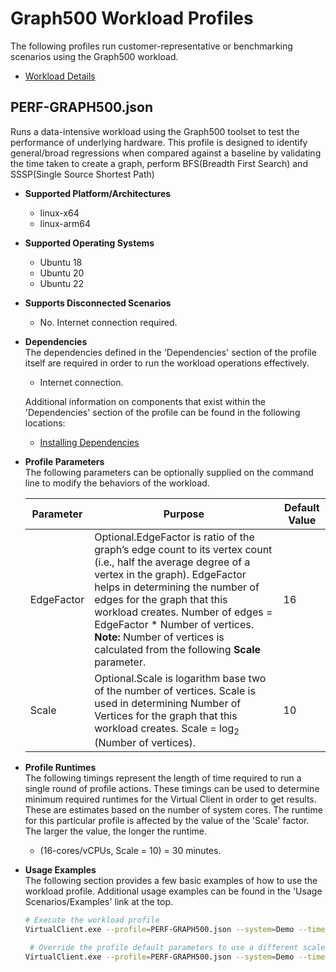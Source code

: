 ﻿# Graph500 Workload Profiles
The following profiles run customer-representative or benchmarking scenarios using the Graph500 workload.  

* [Workload Details](./graph500.md)  

## PERF-GRAPH500.json
Runs a data-intensive workload using the Graph500 toolset to test the performance of underlying hardware.
This profile is designed to identify general/broad regressions when compared against a baseline by validating the time taken to create a graph, perform 
BFS(Breadth First Search) and SSSP(Single Source Shortest Path)

* **Supported Platform/Architectures**
  * linux-x64
  * linux-arm64

* **Supported Operating Systems**
  * Ubuntu 18
  * Ubuntu 20
  * Ubuntu 22

* **Supports Disconnected Scenarios**  
  * No. Internet connection required.

* **Dependencies**  
  The dependencies defined in the 'Dependencies' section of the profile itself are required in order to run the workload operations effectively.
  * Internet connection.

  Additional information on components that exist within the 'Dependencies' section of the profile can be found in the following locations:
  * [Installing Dependencies](https://microsoft.github.io/VirtualClient/docs/category/dependencies/)

* **Profile Parameters**  
  The following parameters can be optionally supplied on the command line to modify the behaviors of the workload.

  | Parameter                 | Purpose                                                                         | Default Value |
  |---------------------------|---------------------------------------------------------------------------------|---------------|
  | EdgeFactor                | Optional.EdgeFactor is ratio of the graph’s edge count to its vertex count (i.e., half the average degree of a vertex in the graph). EdgeFactor helps in determining the number of edges for the graph that this workload creates.  Number of edges = EdgeFactor * Number of vertices.  **Note:** Number of vertices is calculated from the following <b>Scale</b> parameter.| 16 |
  | Scale                     | Optional.Scale is logarithm base two of the number of vertices. Scale is used in determining Number of Vertices for the graph that this workload creates.  Scale = log<sub>2</sub> (Number of vertices). | 10 |

* **Profile Runtimes**  
  The following timings represent the length of time required to run a single round of profile actions. These timings can be used to determine
  minimum required runtimes for the Virtual Client in order to get results. These are estimates based on the number of system cores. The runtime
  for this particular profile is affected by the value of the 'Scale' factor. The larger the value, the longer the runtime.

  * (16-cores/vCPUs, Scale = 10) = 30 minutes.

* **Usage Examples**  
  The following section provides a few basic examples of how to use the workload profile. Additional usage examples can be found in the
  'Usage Scenarios/Examples' link at the top.

  ``` bash
  # Execute the workload profile
  VirtualClient.exe --profile=PERF-GRAPH500.json --system=Demo --timeout=1440 --packageStore="{BlobConnectionString|SAS Uri}"

   # Override the profile default parameters to use a different scale factor
  VirtualClient.exe --profile=PERF-GRAPH500.json --system=Demo --timeout=1440 --packageStore="{BlobConnectionString|SAS Uri}" --parameters="Scale=20"
  ```